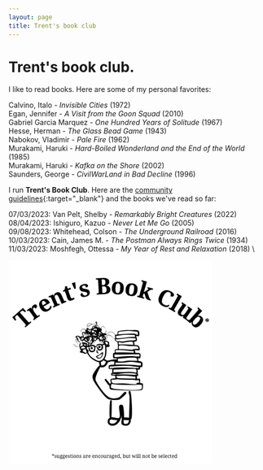 ```yaml
---
layout: page
title: Trent's book club
---
```


# Trent's book club.

I like to read books. Here are some of my personal favorites:

Calvino, Italo - *Invisible Cities* (1972) \
Egan, Jennifer - *A Visit from the Goon Squad* (2010) \
Gabriel Garcia Marquez - *One Hundred Years of Solitude* (1967) \
Hesse, Herman - *The Glass Bead Game* (1943) \
Nabokov, Vladimir - *Pale Fire* (1962) \
Murakami, Haruki - *Hard-Boiled Wonderland and the End of the World* (1985) \
Murakami, Haruki - *Kafka on the Shore* (2002) \
Saunders, George - *CivilWarLand in Bad Decline* (1996)

I run **Trent's Book Club**. Here are the [community guidelines](https://docs.google.com/document/d/1-sjWrt8bizXn5u8OWppDBE8s5gKnXoA6tz9os0eFwsE/edit?usp=sharing){:target="_blank"} and the books we've read so far:

07/03/2023: Van Pelt, Shelby - *Remarkably Bright Creatures* (2022) \
08/04/2023: Ishiguro, Kazuo - *Never Let Me Go* (2005) \
09/08/2023: Whitehead, Colson - *The Underground Railroad* (2016) \
10/03/2023: Cain, James M. - *The Postman Always Rings Twice* (1934) \
11/03/2023: Moshfegh, Ottessa - *My Year of Rest and Relaxation* (2018) \

<img src="/assets/tbc.png" alt="Trent's Book Club Logo" width="400"/>
